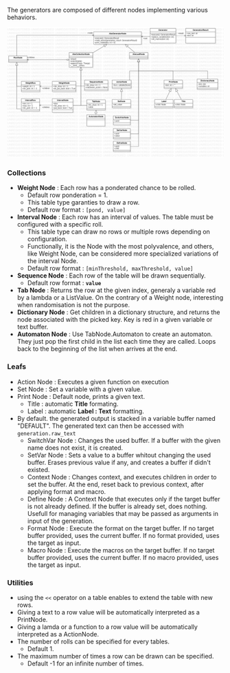 
The generators are composed of different nodes implementing various behaviors.

![WordGenerator Class Diagram](/wordgenerator/uml.jpg "Tables Structure.")

### Collections

- **Weight Node** : Each row has a ponderated chance to be rolled.
  - Default row ponderation = 1.
  - This table type garanties to draw a row.
  - Default row format : `[pond, value]`
- **Interval Node** : Each row has an interval of values. The table must be configured with a specific roll.
  - This table type can draw no rows or multiple rows depending on configuration.
  - Functionally, it is the Node with the most polyvalence, and others, like Weight Node, can be considered more specialized variations of the interval Node.
  - Default row format : `[minThreshold, maxThreshold, value]`
- **Sequence Node** : Each row of the table will be drawn sequentially.
  - Default row format : __`value`__
- **Tab Node** : Returns the row at the given index, generaly a variable red by a lambda or a ListValue.
    On the contrary of a Weight node, interesting when randomisation is not the purpose.
- **Dictionary Node** : Get children in a dictionary structure, and returns the node associated with the 
    picked key. Key is red in a given variable or text buffer.
- **Automaton Node** : Use TabNode.Automaton to create an automaton.
    They just pop the first child in the list each time they are called.
    Loops back to the beginning of the list when arrives at the end.

### Leafs
- Action Node : Executes a given function on execution
- Set Node : Set a variable with a given value.
- Print Node : Default node, prints a given text.
  - Title : automatic __Title__ formating.
  - Label : automatic __Label : Text__ formatting.
- By default. the generated output is stacked in a variable buffer named "DEFAULT".
  The generated text can then be accessed with `generation.raw_text`
  - SwitchVar Node : Changes the used buffer. If a buffer with the given name does not exist, it is created.
  - SetVar Node : Sets a value to a buffer whitout changing the used buffer. Erases previous value if any, and creates a buffer if didn't existed.
  - Context Node : Changes context, and executes children in order to set the buffer.
    At the end, reset back to previous context, after applying format and macro. 
  - Define Node : A Context Node that executes only if the target buffer is not already defined.
    If the buffer is already set, does nothing. Usefull for managing variables that may be passed as arguments in input of the generation.
  - Format Node : Execute the format on the target buffer.
    If no target buffer provided, uses the current buffer.
    If no format provided, uses the target as input.
  - Macro Node : Execute the macros on the target buffer.
    If no target buffer provided, uses the current buffer.
    If no macro provided, uses the target as input.

### Utilities
 - using the `<<` operator on a table enables to extend the table with new rows.
 - Giving a text to a row value will be automatically interpreted as a PrintNode.
 - Giving a lamda or a function to a row value will be automatically interpreted as a ActionNode.
 - The number of rolls can be specified for every tables.
   - Default 1.
 - The maximum number of times a row can be drawn can be specified.
   - Default -1 for an infinite number of times.
